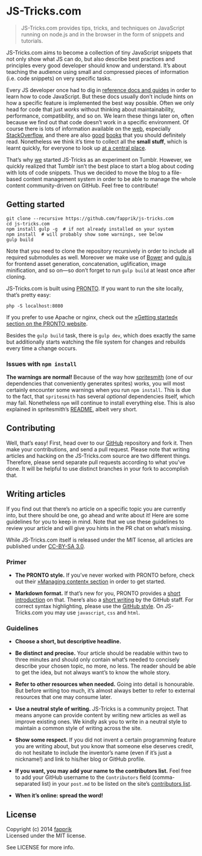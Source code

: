# JS-Tricks.com

> JS-Tricks.com provides tips, tricks, and techniques on JavaScript running on node.js and in the browser in the form of snippets and tutorials.

JS-Tricks.com aims to become a collection of tiny JavaScript snippets that not only show what JS can do, but also describe best practices and principles every good developer should know and understand. It’s about teaching the audience using small and compressed pieces of information (i.e. code snippets) on very specific tasks. 

Every JS developer once had to dig in [reference docs and guides](https://developer.mozilla.org/en/docs/Web/JavaScript) in order to learn how to code JavaScript. But these docs usually don’t include hints on how a specific feature is implemented the best way possible. Often we only head for code that just *works* without thinking about maintainability, performance, compatibility, and so on. We learn these things later on, often because we find out that code doesn’t work in a specific environment. Of course there is lots of information available on the [web](http://google.com/), especially [StackOverflow](http://stackoverflow.com/questions/tagged/javascript), and there are also [good](http://amzn.com/0596517742) [books](http://amzn.com/0596809484) that you should definitely read. Nonetheless we think it’s time to collect all the **small stuff**, which is learnt quickly, for everyone to look up [at a central place](http://js-tricks.com/).

That’s why [we](http://fapprik.com/) started JS-Tricks as an experiment on Tumblr. However, we quickly realized that Tumblr isn’t the best place to start a blog about coding with lots of code snippets. Thus we decided to move the blog to a file-based content management system in order to be able to manage the whole content community-driven on GitHub. Feel free to contribute!

## Getting started

	git clone --recursive https://github.com/fapprik/js-tricks.com
	cd js-tricks.com
	npm install gulp -g  # if not already installed on your system
	npm install  # will probably show some warnings, see below
	gulp build

Note that you need to clone the repository recursively in order to include all required submodules as well. Moreover we make use of [Bower](http://bower.io/) and [gulp.js](http://gulpjs.com/) for frontend asset generation, concatenation, uglification, image minification, and so on—so don’t forget to run `gulp build` at least once after cloning.

JS-Tricks.com is built using [PRONTO](http://prontocms.com/). If you want to run the site locally, that’s pretty easy:

    php -S localhost:8080

If you prefer to use Apache or nginx, check out the [»Getting started« section on the PRONTO website](http://prontocms.com/docs/getting-started).

Besides the `gulp build` task, there is `gulp dev`, which does exactly the same but additionally starts watching the file system for changes and rebuilds every time a change occurs.

### Issues with `npm install`

**The warnings are normal!** Because of the way how [spritesmith](https://github.com/Ensighten/spritesmith) (one of our dependencies that conveniently generates sprites) works, you will most certainly encounter some warnings when you run `npm install`. This is due to the fact, that `spritesmith` has several *optional* dependencies itself, which may fail. Nonetheless `npm` will continue to install everything else. This is also explained in spritesmith’s [README](https://github.com/Ensighten/spritesmith/blob/master/README.md#installation), albeit very short.

## Contributing

Well, that’s easy! First, head over to our [GitHub](https://github.com/fapprik/js-tricks.com) repository and fork it. Then make your contributions, and send a pull request. Please note that writing articles and hacking on the JS-Tricks.com source are two different things. Therefore, please send separate pull requests according to what you’ve done. It will be helpful to use distinct branches in your fork to accomplish that.

## Writing articles

If you find out that there’s no article on a specific topic you are currently into, but there should be one, go ahead and write about it! Here are some guidelines for you to keep in mind. Note that we use these guidelines to review your article and will give you hints in the PR chat on what’s missing.

While JS-Tricks.com itself is released under the MIT license, all articles are published under [CC-BY-SA 3.0](http://creativecommons.org/licenses/by-sa/3.0/).

### Primer

* **The PRONTO style.** If you’ve never worked with PRONTO before, check out their [»Managing content« section](http://prontocms.com/docs/managing-content) in order to get started.

* **Markdown format.** If that’s new for you, PRONTO provides a [short introduction](http://prontocms.com/docs/formatting-text) on that. There’s also a [short writing](https://help.github.com/articles/markdown-basics/) by the GitHub staff. For correct syntax highlighting, please use the [GitHub style](https://help.github.com/articles/github-flavored-markdown/#syntax-highlighting). On JS-Tricks.com you may use `javascript`, `css` and `html`.

### Guidelines

* **Choose a short, but descriptive headline.**

* **Be distinct and precise.** Your article should be readable within two to three minutes and should only contain what’s needed to concisely describe your chosen topic, no more, no less. The reader should be able to get the idea, but not always want’s to know the whole story.

* **Refer to other resources when needed.** Going into detail is honourable. But before writing too much, it’s almost always better to refer to external resources that one may consume later.

* **Use a neutral style of writing.** JS-Tricks is a community project. That means anyone can provide content by writing new articles as well as improve existing ones. We kindly ask you to write in a neutral style to maintain a common style of writing across the site. 

* **Show some respect.** If you did not invent a certain programming feature you are writing about, but you know that someone else deserves credit, do not hesitate to include the inventor’s name (even if it’s just a nickname!) and link to his/her blog or GitHub profile.

* **If you want, you may add your name to the contributors list.** Feel free to add your GitHub username to the `Contributors` field (comma-separated list) in your `post.md` to be listed on the site’s [contributors list](http://js-tricks.com/contributors).

* **When it’s online: spread the word!**

## License

Copyright (c) 2014 [fapprik](http://fapprik.com/)  
Licensed under the MIT license.

See LICENSE for more info.
